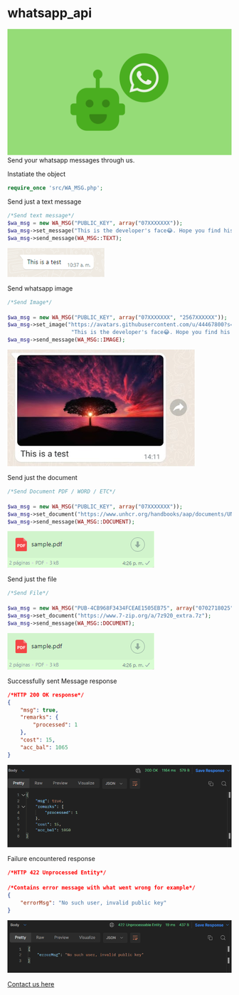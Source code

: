 # whatsapp_api
![Whatsapp SMS API](https://github.com/kwa-ug/whatsapp_api/blob/main/img/whatsapp.png?raw=true)
Send your whatsapp messages through us. 

Instatiate the object
```php
require_once 'src/WA_MSG.php';
```

Send just a text message
```php
/*Send text message*/
$wa_msg = new WA_MSG("PUBLIC_KEY", array("07XXXXXXX"));
$wa_msg->set_message("This is the developer's face😂. Hope you find his file 📁");
$wa_msg->send_message(WA_MSG::TEXT);
```
![Whatsapp Text Message Sample](https://github.com/kwa-ug/whatsapp_api/blob/main/img/text.png?raw=true)

Send whatsapp image
```php
/*Send Image*/

$wa_msg = new WA_MSG("PUBLIC_KEY", array("07XXXXXXX", "2567XXXXXX"));
$wa_msg->set_image("https://avatars.githubusercontent.com/u/44467800?s=48&v=4",
					"This is the developer's face😂. Hope you find his file 📁");
$wa_msg->send_message(WA_MSG::IMAGE);
```
![Whatsapp Image Message Sample](https://github.com/kwa-ug/whatsapp_api/blob/main/img/image.png?raw=true)

Send just the document
```php
/*Send Document PDF / WORD / ETC*/

$wa_msg = new WA_MSG("PUBLIC_KEY", array("07XXXXXXX"));
$wa_msg->set_document("https://www.unhcr.org/handbooks/aap/documents/UNHCR_AAPTool_CT_Engaging%20with%20Communities%20via%20Whatsapp.pdf");
$wa_msg->send_message(WA_MSG::DOCUMENT);
```
![Whatsapp Document Message Sample](https://github.com/kwa-ug/whatsapp_api/blob/main/img/pdf.png?raw=true)

Send just the file
```php
/*Send File*/

$wa_msg = new WA_MSG("PUB-4CB968F3434FCEAE1505EB75", array("0702718025"));
$wa_msg->set_document("https://www.7-zip.org/a/7z920_extra.7z");
$wa_msg->send_message(WA_MSG::DOCUMENT);
```
![Whatsapp File Message Sample](https://github.com/kwa-ug/whatsapp_api/blob/main/img/pdf.png?raw=true)

Successfully sent Message response
```json
/*HTTP 200 OK response*/
{
    "msg": true,
    "remarks": {
        "processed": 1
    },
    "cost": 15,
    "acc_bal": 1065
}
```
![Successfully sent whatsapp Message](https://github.com/kwa-ug/whatsapp_api/blob/main/img/success_json.png?raw=true)

Failure encountered response
```json
/*HTTP 422 Unprocessed Entity*/

/*Contains error message with what went wrong for example*/
{
    "errorMsg": "No such user, invalid public key"
}
```
![Successfully sent whatsapp Message](https://github.com/kwa-ug/whatsapp_api/blob/main/img/error.png?raw=true)

<a href="https://kwaug.com">Contact us here</a>
